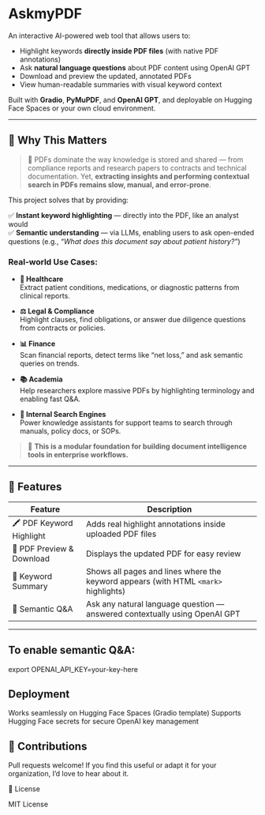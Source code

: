 # AskmyPDF 

An interactive AI-powered web tool that allows users to:

- Highlight keywords **directly inside PDF files** (with native PDF annotations)
- Ask **natural language questions** about PDF content using OpenAI GPT
- Download and preview the updated, annotated PDFs
- View human-readable summaries with visual keyword context

Built with **Gradio**, **PyMuPDF**, and **OpenAI GPT**, and deployable on Hugging Face Spaces or your own cloud environment.

---

## 💼 Why This Matters

> 📌 PDFs dominate the way knowledge is stored and shared — from compliance reports and research papers to contracts and technical documentation. Yet, **extracting insights and performing contextual search in PDFs remains slow, manual, and error-prone**.

This project solves that by providing:

✅ **Instant keyword highlighting** — directly into the PDF, like an analyst would  
✅ **Semantic understanding** — via LLMs, enabling users to ask open-ended questions (e.g., _“What does this document say about patient history?”_)

###  Real-world Use Cases:

- **🏥 Healthcare**  
  Extract patient conditions, medications, or diagnostic patterns from clinical reports.

- **⚖️ Legal & Compliance**  
  Highlight clauses, find obligations, or answer due diligence questions from contracts or policies.

- **📊 Finance**  
  Scan financial reports, detect terms like “net loss,” and ask semantic queries on trends.

- **📚 Academia**  
  Help researchers explore massive PDFs by highlighting terminology and enabling fast Q&A.

- **🔐 Internal Search Engines**  
  Power knowledge assistants for support teams to search through manuals, policy docs, or SOPs.

> 🚀 **This is a modular foundation for building document intelligence tools in enterprise workflows.**

---

## 🚀 Features

| Feature | Description |
|--------|-------------|
| 🖍️ PDF Keyword Highlight | Adds real highlight annotations inside uploaded PDF files |
| 📄 PDF Preview & Download | Displays the updated PDF for easy review |
| 📝 Keyword Summary | Shows all pages and lines where the keyword appears (with HTML `<mark>` highlights) |
| 🤖 Semantic Q&A | Ask any natural language question — answered contextually using OpenAI GPT |

---

## To enable semantic Q&A:

export OPENAI_API_KEY=your-key-here

## Deployment

Works seamlessly on Hugging Face Spaces (Gradio template)
Supports Hugging Face secrets for secure OpenAI key management

## 🤝 Contributions

Pull requests welcome! If you find this useful or adapt it for your organization, I’d love to hear about it.

📄 License

MIT License
